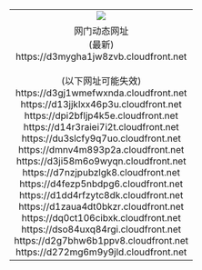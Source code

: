 ﻿<table>
  <tr></tr>
  <tr><td colspan=2 align=center><img src="https://d3mygha1jw8zvb.cloudfront.net/Up/oGate.jpg" /></td></tr>
  <tr><td colspan=2 align=center>网门动态网址<br/>(最新)
<br>https://d3mygha1jw8zvb.cloudfront.net
<br/><br/>(以下网址可能失效)
<br>https://d3gj1wmefwxnda.cloudfront.net
<br>https://d13jjklxx46p3u.cloudfront.net
<br>https://dpi2bfljp4k5e.cloudfront.net
<br>https://d14r3raiei7i2t.cloudfront.net
<br>https://du3slcfy9q7uo.cloudfront.net
<br>https://dmnv4m893p2a.cloudfront.net
<br>https://d3ji58m6o9wyqn.cloudfront.net
<br>https://d7nzjpubzlgk8.cloudfront.net
<br>https://d4fezp5nbdpg6.cloudfront.net
<br>https://d1dd4rfzytc8dk.cloudfront.net
<br>https://d1zaua4dt0bkzr.cloudfront.net
<br>https://dq0ct106cibxk.cloudfront.net
<br>https://dso84uxq84rgi.cloudfront.net
<br>https://d2g7bhw6b1ppv8.cloudfront.net
<br>https://d272mg6m9y9jld.cloudfront.net
    </td>
  </tr>
</table>

